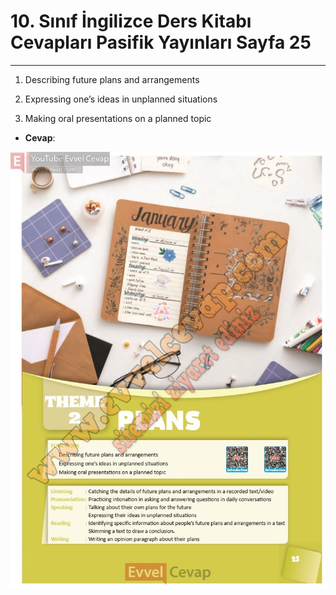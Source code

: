 # 10. Sınıf İngilizce Ders Kitabı Cevapları Pasifik Yayınları Sayfa 25

---

1. Describing future plans and arrangements

 2. Expressing one’s ideas in unplanned situations

 3. Making oral presentations on a planned topic

-   **Cevap**:

![Image 1](./image_1.jpg)